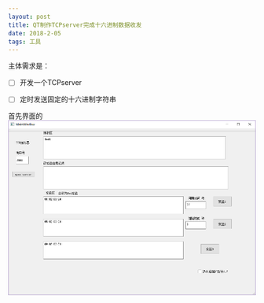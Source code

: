 ```yaml
---
layout: post
title: QT制作TCPserver完成十六进制数据收发
date: 2018-2-05
tags: 工具    
---
```


主体需求是：
- [ ] 开发一个TCPserver
- [ ] 定时发送固定的十六进制字符串




首先界面的
![主要界面](/images/posts/qtfortcpserver/main_ui.png)
